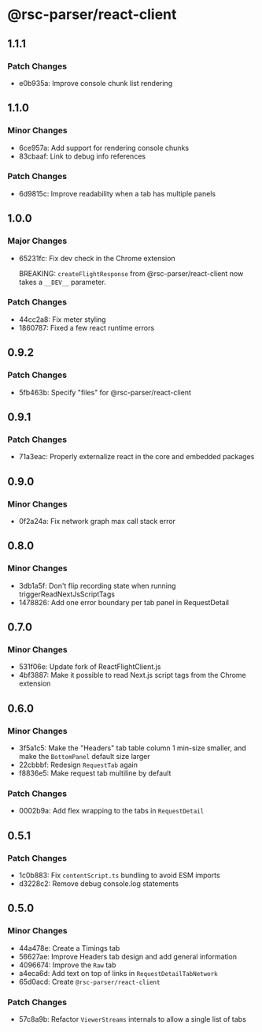 # @rsc-parser/react-client

## 1.1.1

### Patch Changes

- e0b935a: Improve console chunk list rendering

## 1.1.0

### Minor Changes

- 6ce957a: Add support for rendering console chunks
- 83cbaaf: Link to debug info references

### Patch Changes

- 6d9815c: Improve readability when a tab has multiple panels

## 1.0.0

### Major Changes

- 65231fc: Fix dev check in the Chrome extension

  BREAKING: `createFlightResponse` from @rsc-parser/react-client now takes a `__DEV__` parameter.

### Patch Changes

- 44cc2a8: Fix meter styling
- 1860787: Fixed a few react runtime errors

## 0.9.2

### Patch Changes

- 5fb463b: Specify "files" for @rsc-parser/react-client

## 0.9.1

### Patch Changes

- 71a3eac: Properly externalize react in the core and embedded packages

## 0.9.0

### Minor Changes

- 0f2a24a: Fix network graph max call stack error

## 0.8.0

### Minor Changes

- 3db1a5f: Don't flip recording state when running triggerReadNextJsScriptTags
- 1478826: Add one error boundary per tab panel in RequestDetail

## 0.7.0

### Minor Changes

- 531f06e: Update fork of ReactFlightClient.js
- 4bf3887: Make it possible to read Next.js script tags from the Chrome extension

## 0.6.0

### Minor Changes

- 3f5a1c5: Make the "Headers" tab table column 1 min-size smaller, and make the `BottomPanel` default size larger
- 22cbbbf: Redesign `RequestTab` again
- f8836e5: Make request tab multiline by default

### Patch Changes

- 0002b9a: Add flex wrapping to the tabs in `RequestDetail`

## 0.5.1

### Patch Changes

- 1c0b883: Fix `contentScript.ts` bundling to avoid ESM imports
- d3228c2: Remove debug console.log statements

## 0.5.0

### Minor Changes

- 44a478e: Create a Timings tab
- 56627ae: Improve Headers tab design and add general information
- 4096674: Improve the `Raw` tab
- a4eca6d: Add text on top of links in `RequestDetailTabNetwork`
- 65d0acd: Create `@rsc-parser/react-client`

### Patch Changes

- 57c8a9b: Refactor `ViewerStreams` internals to allow a single list of tabs
